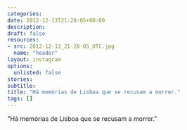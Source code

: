 ```yaml
---
categories:
date: 2012-12-13T21:28:05+00:00
description:
draft: false
resources:
- src: 2012-12-13_21-28-05_UTC.jpg
  name: "header"
layout: instagram
options:
  unlisted: false
stories:
subtitle:
title: "Há memórias de Lisboa que se recusam a morrer."
tags: []
---
```


"Há memórias de Lisboa que se recusam a morrer."
